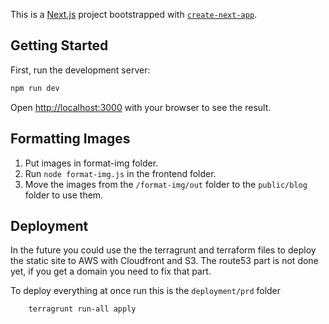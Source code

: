 This is a [Next.js](https://nextjs.org/) project bootstrapped with [`create-next-app`](https://github.com/vercel/next.js/tree/canary/packages/create-next-app).

## Getting Started

First, run the development server:

```bash
npm run dev
```

Open [http://localhost:3000](http://localhost:3000) with your browser to see the result.

## Formatting Images
1. Put images in format-img folder.
2. Run `node format-img.js` in the frontend folder.
3. Move the images from the `/format-img/out` folder to the `public/blog` folder to use them.

## Deployment
In the future you could use the the terragrunt and terraform files to deploy the static site to AWS with Cloudfront and S3.
The route53 part is not done yet, if you get a domain you need to fix that part.

To deploy everything at once run this is the `deployment/prd` folder

```bash
    terragrunt run-all apply
```
